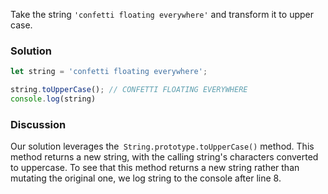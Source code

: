 Take the string `'confetti floating everywhere'` and transform it to upper case.

### Solution
```JavaScript
let string = 'confetti floating everywhere';

string.toUpperCase(); // CONFETTI FLOATING EVERYWHERE
console.log(string)
```

### Discussion
Our solution leverages the` String.prototype.toUpperCase()` method. This method returns a new string, with the calling string's characters converted to uppercase. To see that this method returns a new string rather than mutating the original one, we log string to the console after line 8.

